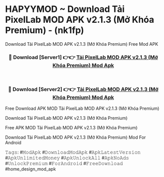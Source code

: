 # HAPYYMOD ~ Download Tải PixelLab MOD APK v2.1.3 (Mở Khóa Premium) - (nk1fp)
Download Tải PixelLab MOD APK v2.1.3 (Mở Khóa Premium) Free Mod APK

<div align="center">
<h3>🔴 Download [Server1] 👉👉 <a href="https://apk-comot.site?title=Tải_PixelLab_MOD_APK_v2.1.3_(Mở_Khóa_Premium)">Tải PixelLab MOD APK v2.1.3 (Mở Khóa Premium) Mod Apk</a></h3><br>

<h3>🔴 Download [Server2] 👉👉 <a href="https://apk-comot.site?title=Tải_PixelLab_MOD_APK_v2.1.3_(Mở_Khóa_Premium)">Tải PixelLab MOD APK v2.1.3 (Mở Khóa Premium) Mod Apk</a></h3>
</div>


Free Download APK MOD Tải PixelLab MOD APK v2.1.3 (Mở Khóa Premium)

Download Tải PixelLab MOD APK v2.1.3 (Mở Khóa Premium) 

Free APK MOD Tải PixelLab MOD APK v2.1.3 (Mở Khóa Premium) 

Download Tải PixelLab MOD APK v2.1.3 (Mở Khóa Premium) Mod For Android

𝚃𝚊𝚐𝚜: #𝙼𝚘𝚍𝙰𝚙𝚔 #𝙳𝚘𝚠𝚗𝚕𝚘𝚊𝚍𝙼𝚘𝚍𝙰𝚙𝚔 #𝙰𝚙𝚔𝙻𝚊𝚝𝚎𝚜𝚝𝚅𝚎𝚛𝚜𝚒𝚘𝚗 #𝙰𝚙𝚔𝚄𝚗𝚕𝚒𝚖𝚒𝚝𝚎𝚍𝙼𝚘𝚗𝚎𝚢 #𝙰𝚙𝚔𝚄𝚗𝚕𝚘𝚌𝚔𝙰𝚕𝚕 #𝙰𝚙𝚔𝙽𝚘𝙰𝚍𝚜 #𝚄𝚗𝚕𝚘𝚌𝚔𝙿𝚛𝚎𝚖𝚒𝚞𝚖 #𝙵𝚘𝚛𝙰𝚗𝚍𝚛𝚘𝚒𝚍 #𝙵𝚛𝚎𝚎𝙳𝚘𝚠𝚗𝚕𝚘𝚊𝚍 #home_design_mod_apk